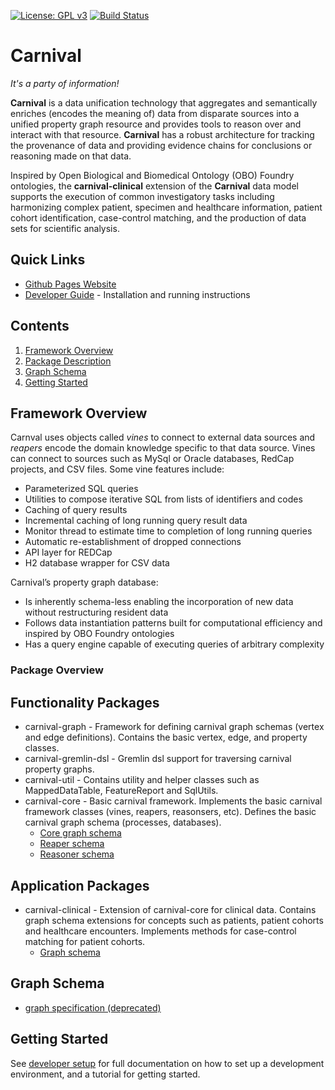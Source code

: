 [![License: GPL v3](https://img.shields.io/badge/License-GPL%20v3-blue.svg)](https://github.com/pennbiobank/pennai/carnival-public/master/LICENSE)
[![Build Status](https://travis-ci.org/pmbb-ibi/carnival.svg?branch=master)](https://travis-ci.org/pmbb-ibi/carnival)
# Carnival

*It's a party of information!*


**Carnival** is a data unification technology that aggregates and semantically enriches (encodes the meaning of) data from disparate sources into a unified property graph resource and provides tools to reason over and interact with that resource.  **Carnival** has a robust architecture for tracking the provenance of data and providing evidence chains for conclusions or reasoning made on that data.  

Inspired by Open Biological and Biomedical Ontology (OBO) Foundry ontologies, the **carnival-clinical** extension of the **Carnival** data model supports the execution of common investigatory tasks including harmonizing complex patient, specimen and healthcare information, patient cohort identification, case-control matching, and the production of data sets for scientific analysis.


## Quick Links

* [Github Pages Website](https://pmbb-ibi.github.io/carnival/)
* [Developer Guide](https://pmbb-ibi.github.io/carnival/#DeveloperSetup) - Installation and running instructions


## Contents

1. [Framework Overview](#overview)
1. [Package Description](#package-overview)
1. [Graph Schema](#graph-schema)
1. [Getting Started](#getting-started)

<a name="overview"></a>
## Framework Overview
Carnval uses objects called *vines* to connect to external data sources and *reapers* encode the domain knowledge specific to that data source.  Vines can connect to sources such as MySql or Oracle databases, RedCap projects, and CSV files.  Some vine features include:

* Parameterized SQL queries
* Utilities to compose iterative SQL from lists of identifiers and codes
* Caching of query results
* Incremental caching of long running query result data
* Monitor thread to estimate time to completion of long running queries
* Automatic re-establishment of dropped connections
* API layer for REDCap
* H2 database wrapper for CSV data

Carnival’s property graph database:

* Is inherently schema-less enabling the incorporation of new data without restructuring resident data
* Follows data instantiation patterns built for computational efficiency and inspired by OBO Foundry ontologies
* Has a query engine capable of executing queries of arbitrary complexity

<a name="package-overview"></a>
### Package Overview
## Functionality Packages
* carnival-graph - Framework for defining carnival graph schemas (vertex and edge definitions).  Contains the basic vertex, edge, and property classes.
* carnival-gremlin-dsl - Gremlin dsl support for traversing carnival property graphs.
* carnival-util - Contains utility and helper classes such as MappedDataTable, FeatureReport and SqlUtils.
* carnival-core	- Basic carnival framework.  Implements the basic carnival framework classes (vines, reapers, reasonsers, etc).  Defines the basic carnival graph schema (processes, databases).
	- [Core graph schema](https://github.com/pmbb-ibi/carnival/blob/master/app/carnival-core/src/main/groovy/carnival/core/graph/Core.groovy)
	- [Reaper schema](https://github.com/pmbb-ibi/carnival/blob/master/app/carnival-core/src/main/groovy/carnival/core/graph/Reaper.groovy)
	- [Reasoner schema](https://github.com/pmbb-ibi/carnival/blob/master/app/carnival-core/src/main/groovy/carnival/core/graph/Reasoner.groovy)

## Application Packages
* carnival-clinical - Extension of carnival-core for clinical data.  Contains graph schema extensions for concepts such as patients, patient cohorts and healthcare encounters. Implements methods for case-control matching for patient cohorts. 
	- [Graph schema](https://github.com/pmbb-ibi/carnival/blob/master/app/carnival-clinical/src/main/groovy/carnival/clinical/graph/Clinical.groovy)

<a name="graph-schema"></a>
## Graph Schema
* [graph specification (deprecated)](app/carnival-core/doc/graph.md)
  
 <a name="getting-started"></a>
## Getting Started
See [developer setup](https://pmbb-ibi.github.io/carnival/#DeveloperSetup) for full documentation on how to set up a development environment, and a tutorial for getting started.
